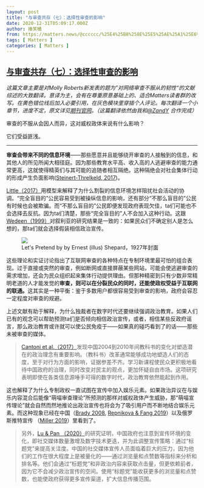 ```yaml
---
layout: post
title: "与审查共存（七）：选择性审查的影响"
date: 2020-12-31T05:09:17.000Z
author: 揍笑桶
from: https://matters.news/@cccccc/%25E4%25B8%258E%25E5%25AE%25A1%25E6%259F%25A5%25E5%2585%25B1%25E5%25AD%2598-%25E4%25B8%2583-%25E9%2580%2589%25E6%258B%25A9%25E6%2580%25A7%25E5%25AE%25A1%25E6%259F%25A5%25E7%259A%2584%25E5%25BD%25B1%25E5%2593%258D-bafyreidaenzgmjny3vznedublben755jg4eqao6l2bdpzce3kjgbsfli3q
tags: [ Matters ]
categories: [ Matters ]
---
```

<!--1609391357000-->
[与审查共存（七）：选择性审查的影响](https://matters.news/@cccccc/%25E4%25B8%258E%25E5%25AE%25A1%25E6%259F%25A5%25E5%2585%25B1%25E5%25AD%2598-%25E4%25B8%2583-%25E9%2580%2589%25E6%258B%25A9%25E6%2580%25A7%25E5%25AE%25A1%25E6%259F%25A5%25E7%259A%2584%25E5%25BD%25B1%25E5%2593%258D-bafyreidaenzgmjny3vznedublben755jg4eqao6l2bdpzce3kjgbsfli3q)
------

<div>
<p><em>这篇文章主要是对Molly Roberts新发表的题为”对网络审查不服从的韧性“的文献综述的大致翻译。意译为主，会有在尊重原意基础上的、适合Matters读者群的改写。在黄色错位线后加入必要引用，在灰色模块里穿插个人评论。每次翻译一个小章节，进度不定，原文详见</em><a href="https://www.annualreviews.org/doi/abs/10.1146/annurev-polisci-050718-032837" target="_blank"><em>期刊官网</em></a><em>。（这篇翻译依然由我和<a class="mention" href="https://matters.news/@andyischaos" target="_blank" data-display-name="ZandY" data-user-name="andyischaos" data-id="VXNlcjo5NTg">﻿<span>@ZandY</span>﻿</a> 合作完成）</em></p><p>审查的不服从会因人而异，这对威权政体来说有什么影响？</p><p>它们受益匪浅。</p><hr><p><strong>审查会带来不同的信息环境</strong>——那些愿意并且能够绕开审查的人接触到的信息，和其他人的所见所闻大相径庭。因为那些教育水平高、收入高的人逃避审查的能力通常更高，这就使得精英们与其可能的追随者相互隔绝。这种隔绝会对社会集体行动的形成产生负面影响(<a href="https://www.cambridge.org/core/journals/american-political-science-review/article/abs/spontaneous-collective-action-peripheral-mobilization-during-the-arab-spring/2E9A10C26CA53918CCAD479E6F7E4646" target="_blank">Steinert-Threlkeld, 2017</a>)。</p><p><a href="http://www.andrewtlittle.com/papers/little_propagandacredulity_web.pdf" target="_blank">Little（2017）</a>用模型来解释了为什么割裂的信息环境怎样阻扰社会活动的协调。“完全盲目的”公民容易受到被操纵信息的影响，还有部分“不那么盲目的”公民有时候也会被欺骗。而“不那么盲目的”公民即便发现政府表现欠佳，ta们可能也不会选择去反抗。因为ta们清楚，那些“完全盲目的”人不会加入这种行动。这跟<a href="https://www.amazon.com/Ambiguities-Domination-Politics-Rhetoric-Contemporary/dp/0226877884" target="_blank">Wedeen（1999）</a>对叙利亚的研究结果是一致的：如果民众们不确定别人是怎么想的，那ta们就会选择假装相信政治宣传。</p><figure class="image">      <picture>        <source type="image/webp" media="(min-width: 768px)" srcset="https://assets.matters.news/processed/1080w/embed/58de69da-2a65-446b-9388-7679a814c45b.webp" onerror="this.srcset='https://assets.matters.news/embed/58de69da-2a65-446b-9388-7679a814c45b.jpeg'">        <source media="(min-width: 768px)" srcset="https://assets.matters.news/processed/1080w/embed/58de69da-2a65-446b-9388-7679a814c45b.jpeg" onerror="this.srcset='https://assets.matters.news/embed/58de69da-2a65-446b-9388-7679a814c45b.jpeg'">        <source type="image/webp" srcset="https://assets.matters.news/processed/540w/embed/58de69da-2a65-446b-9388-7679a814c45b.webp">        <img src="https://assets.matters.news/embed/58de69da-2a65-446b-9388-7679a814c45b.jpeg" srcset="https://assets.matters.news/processed/540w/embed/58de69da-2a65-446b-9388-7679a814c45b.jpeg" loading="lazy" referrerpolicy="no-referrer">      </picture>    <figcaption><span>Let's Pretend by by Ernest (illus) Shepard，1927年封面</span></figcaption></figure><p>这些理论和实证讨论指出了互联网审查的各种特点在专制环境里最可怕的组合表现。过于直接或突然的审查，例如断网或直接屏蔽某些网站，可能会使逃避审查的需求增加，还会为民众组织起来集体行动提供理由。但那种精密到只有少数非常精明老道的人才能发觉的<strong>审查，则可以在分裂民众的同时，还能使政权受益于互联网的联通。</strong>这其实是一种平衡：鉴于多数用户都很容易受到审查的影响，政府会容忍一定程度对审查的规避。</p><p>上述文献有助于解释，为什么独裁者在数字时代还要继续强调政治教育。如果人们已有的观念可以帮助预测ta们是否倾向相信政治宣传，或者，相信某些反政府谣言，那么政治教育或许就可以使公民免疫于——如果真的碰巧看到了的话——那些未被审查的媒体。</p><blockquote><a href="https://www.journals.uchicago.edu/doi/abs/10.1086/690951" target="_blank">Cantoni et al.（2017）</a>发现中国2004到2010年间教科书的变化对塑造潜在的政治理念有重要影响。（教科书）改革通常能够成功地塑造人们的态度，至于对行为方面的影响，证据参差不齐。学习新课程使民众更积极地看待中国政府的治理，同时改变对民主的观点，更加怀疑自由市场。这项研究表明即使在各类信息源唾手可得的数字时代，政治教育依然能起到作用。</blockquote><p>这也解释了为什么专制政权一直试图在宣传中加入娱乐元素。如果政治异议在与娱乐内容混合后能像“萌喵审查理论”所预测的那样对威权政体产生威胁，那“萌喵宣传理论”就会自然而然地推论出政治宣传也将会为了吸引用户而不断地结合娱乐元素。而这种现象已经在中国（<a href="https://www.amazon.com/Marketing-Dictatorship-Propaganda-Contemporary-Perspectives/dp/074254057X" target="_blank">Brady 2008</a>, <a href="https://www.cambridge.org/core/journals/china-quarterly/article/abs/digital-media-experiments-in-china-revolutionizing-persuasion-under-xi-jinping/C8A671DBC0FBF7A2D7307DC7A3BFBD88" target="_blank">Repnikova & Fang 2019</a>）以及俄罗斯推特宣传 （<a href="https://firstmonday.org/ojs/index.php/fm/article/view/9638" target="_blank">Miller 2019</a>）里看到了。</p><blockquote>另外，<a href="https://www.tandfonline.com/doi/abs/10.1080/10584609.2020.1765914" target="_blank">Lu & Pan （2020）</a>的研究证明，中国政府也注意到宣传环境的变化，即社交媒体数量激增及数字技术更迭，并为此调整宣传策略：通过“标题党”来提高关注度。中国的社交媒体宣传人员面临着巨大的压力，因为他们的工作在很大程度上是被量化的——通过浏览量和点赞数等指标来分析和排名等。他们会通过“标题党”和非政治内容来获取点击量，但更依赖前者，因为它不会减少政治宣传的空间。使用“标题党”能收获更多的浏览量和点赞数，也能使政府获得更多宣传渠道，扩大信息传播范围。</blockquote><p><br></p>
</div>
